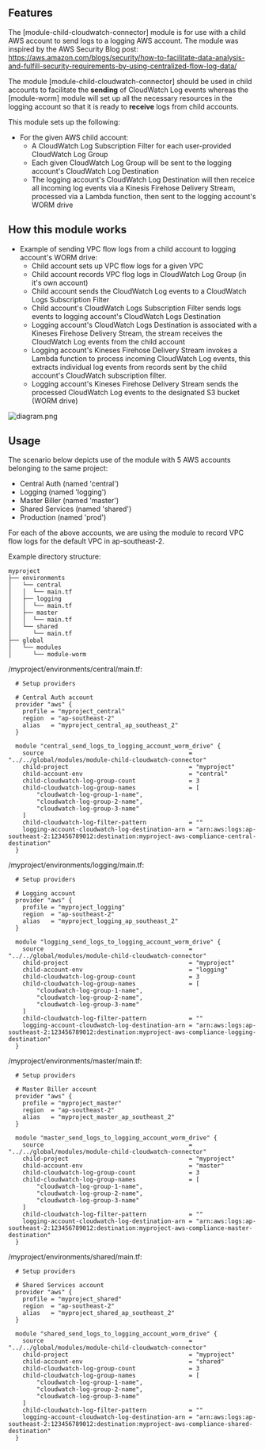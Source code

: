 ## Features

The [module-child-cloudwatch-connector] module is for use with a child AWS account to send logs to a logging AWS account. The module was inspired by the AWS Security Blog post: https://aws.amazon.com/blogs/security/how-to-facilitate-data-analysis-and-fulfill-security-requirements-by-using-centralized-flow-log-data/

The module [module-child-cloudwatch-connector] should be used in child accounts to facilitate the **sending** of CloudWatch Log events whereas the [module-worm] module will set up all the necessary resources in the logging account so that it is ready to **receive** logs from child accounts.

This module sets up the following:

* For the given AWS child account:
    * A CloudWatch Log Subscription Filter for each user-provided CloudWatch Log Group
    * Each given CloudWatch Log Group will be sent to the logging account's CloudWatch Log Destination
    * The logging account's CloudWatch Log Destination will then receice all incoming log events via a Kinesis Firehose Delivery Stream, processed via a Lambda function, then sent to the logging account's WORM drive

## How this module works

* Example of sending VPC flow logs from a child account to logging account's WORM drive:
    * Child account sets up VPC flow logs for a given VPC
    * Child account records VPC flog logs in CloudWatch Log Group (in it's own account)
    * Child account sends the CloudWatch Log events to a CloudWatch Logs Subscription Filter
    * Child account's CloudWatch Logs Subscription Filter sends logs events to logging account's CloudWatch Logs Destination
    * Logging account's CloudWatch Logs Destination is associated with a Kineses Firehose Delivery Stream, the stream receives the CloudWatch Log events from the child account
    * Logging account's Kineses Firehose Delivery Stream invokes a Lambda function to process incoming CloudWatch Log events, this extracts individual log events from records sent by the child account's CloudWatch subscription filter.
    * Logging account's Kineses Firehose Delivery Stream sends the processed CloudWatch Log events to the designated S3 bucket (WORM drive)

![diagram.png](https://github.org/merps/raw/master/terraform-modules/module-child-cloudwatch-connector/diagram.png)

## Usage

The scenario below depicts use of the module with 5 AWS accounts belonging to the same project:
* Central Auth (named 'central')
* Logging (named 'logging')
* Master Biller (named 'master')
* Shared Services (named 'shared')
* Production (named 'prod')

For each of the above accounts, we are using the module to record VPC flow logs for the default VPC in ap-southeast-2.

Example directory structure:
```
myproject
├── environments
│   └── central
│   │  └── main.tf
│   ├── logging
│   │  └── main.tf
│   ├── master
│   │  └── main.tf
│   └── shared
│      └── main.tf
├── global
│   └── modules
│      └── module-worm
```

/myproject/environments/central/main.tf:
```
  # Setup providers

  # Central Auth account
  provider "aws" {
    profile = "myproject_central"
    region  = "ap-southeast-2"
    alias   = "myproject_central_ap_southeast_2"
  }

  module "central_send_logs_to_logging_account_worm_drive" {
    source                                         = "../../global/modules/module-child-cloudwatch-connector"
    child-project                                  = "myproject"
    child-account-env                              = "central"
    child-cloudwatch-log-group-count               = 3
    child-cloudwatch-log-group-names               = [
        "cloudwatch-log-group-1-name",
        "cloudwatch-log-group-2-name",
        "cloudwatch-log-group-3-name"
    ]
    child-cloudwatch-log-filter-pattern            = ""
    logging-account-cloudwatch-log-destination-arn = "arn:aws:logs:ap-southeast-2:123456789012:destination:myproject-aws-compliance-central-destination"
  }
```

/myproject/environments/logging/main.tf:
```
  # Setup providers

  # Logging account
  provider "aws" {
    profile = "myproject_logging"
    region  = "ap-southeast-2"
    alias   = "myproject_logging_ap_southeast_2"
  }

  module "logging_send_logs_to_logging_account_worm_drive" {
    source                                         = "../../global/modules/module-child-cloudwatch-connector"
    child-project                                  = "myproject"
    child-account-env                              = "logging"
    child-cloudwatch-log-group-count               = 3
    child-cloudwatch-log-group-names               = [
        "cloudwatch-log-group-1-name",
        "cloudwatch-log-group-2-name",
        "cloudwatch-log-group-3-name"
    ]
    child-cloudwatch-log-filter-pattern            = ""
    logging-account-cloudwatch-log-destination-arn = "arn:aws:logs:ap-southeast-2:123456789012:destination:myproject-aws-compliance-logging-destination"
  }
```

/myproject/environments/master/main.tf:
```
  # Setup providers

  # Master Biller account
  provider "aws" {
    profile = "myproject_master"
    region  = "ap-southeast-2"
    alias   = "myproject_master_ap_southeast_2"
  }

  module "master_send_logs_to_logging_account_worm_drive" {
    source                                         = "../../global/modules/module-child-cloudwatch-connector"
    child-project                                  = "myproject"
    child-account-env                              = "master"
    child-cloudwatch-log-group-count               = 3
    child-cloudwatch-log-group-names               = [
        "cloudwatch-log-group-1-name",
        "cloudwatch-log-group-2-name",
        "cloudwatch-log-group-3-name"
    ]
    child-cloudwatch-log-filter-pattern            = ""
    logging-account-cloudwatch-log-destination-arn = "arn:aws:logs:ap-southeast-2:123456789012:destination:myproject-aws-compliance-master-destination"
  }
```

/myproject/environments/shared/main.tf:
```
  # Setup providers

  # Shared Services account
  provider "aws" {
    profile = "myproject_shared"
    region  = "ap-southeast-2"
    alias   = "myproject_shared_ap_southeast_2"
  }

  module "shared_send_logs_to_logging_account_worm_drive" {
    source                                         = "../../global/modules/module-child-cloudwatch-connector"
    child-project                                  = "myproject"
    child-account-env                              = "shared"
    child-cloudwatch-log-group-count               = 3
    child-cloudwatch-log-group-names               = [
        "cloudwatch-log-group-1-name",
        "cloudwatch-log-group-2-name",
        "cloudwatch-log-group-3-name"
    ]
    child-cloudwatch-log-filter-pattern            = ""
    logging-account-cloudwatch-log-destination-arn = "arn:aws:logs:ap-southeast-2:123456789012:destination:myproject-aws-compliance-shared-destination"
  }
```
